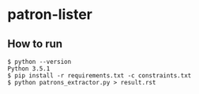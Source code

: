# patron-lister

## How to run

```
$ python --version
Python 3.5.1
$ pip install -r requirements.txt -c constraints.txt
$ python patrons_extractor.py > result.rst
```

